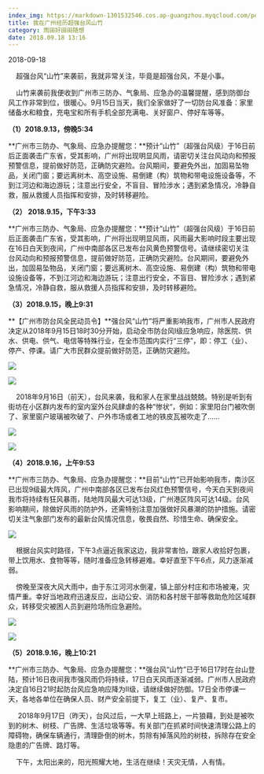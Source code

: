 ```yaml
---
index_img: https://markdown-1301532546.cos.ap-guangzhou.myqcloud.com/peipei_blog/20210921150233.jpeg
title: 我在广州经历超强台风山竹
category: 雨田好田田随想
date: 2018.09.18 13:16
---
```


2018-09-18

        超强台风“山竹”来袭前，我就非常关注，毕竟是超强台风，不是小事。  

        山竹来袭前我便收到广州市三防办、气象局、应急办的温馨提醒，感到防御台风工作非常到位，很暖心。9月15日当天，我们全家做好了一切防台风准备：家里储备水和粮食，充电宝和所有手机全部充满电、关好窗户、停好车等等。

**（1）2018.9.13，傍晚5:34**

**广州市三防办、气象局、应急办提醒您：**预计“山竹”（超强台风级）于16日前后正面袭击广东省，受其影响，广州将出现明显风雨，请密切关注台风动向和预报预警信息，提前做好防范，正确防灾避险。台风期间，要避免外出，加固易坠物品，关闭门窗；要远离树木、高空设施、易倒建（构）筑物和带电设施设备等，不到江河边和海边游玩；注意出行安全，不盲目、冒险涉水；遇到紧急情况，冷静自救，服从救援人员指挥和安排，及时转移避险。

 **（2） 2018.9.15，下午3:33**

**广州市三防办、气象局、应急办提醒您：**预计“山竹”（超强台风级）于16日前后正面袭击广东省，受其影响，广州将出现明显风雨，风雨最大影响时段主要出现在16日白天到夜间，广州中南部各区已发布台风黄色预警信号。请继续密切关注台风动向和预报预警信息，提前做好防范，正确防灾避险。台风期间，要避免外出，加固易坠物品，关闭门窗；要远离树木、高空设施、易倒建（构）筑物和带电设施设备等，不到江河边和海边游玩；注意出行安全，不盲目、冒险涉水；遇到紧急情况，冷静自救，服从救援人员指挥和安排，及时转移避险。

**（3）2018.9.15，晚上9:31**

**【广州市防台风全民动员令】**强台风“山竹”将严重影响我市，广州市人民政府决定从2018年9月15日18时30分开始，启动全市防台风I级应急响应，除医院、供水、供电、供气、电信等特殊行业，在全市范围内实行“三停”，即：停工（业）、停产、停课。请广大市民群众提前做好防范，正确防灾避险。

![](https://markdown-1301532546.cos.ap-guangzhou.myqcloud.com/peipei_blog/20210921150233.jpeg)  



  

![](https://markdown-1301532546.cos.ap-guangzhou.myqcloud.com/peipei_blog/20210921150238.jpeg)  



  

        2018年9月16日（前天），台风来袭，我和家人在家里战战兢兢。特别是听到有街坊在小区群内发布的室内室外台风肆虐的各种“惨状“，例如：家里阳台门被吹倒了、家里窗户玻璃被吹破了、户外市场或者工地的铁皮瓦被吹走了……

![](https://markdown-1301532546.cos.ap-guangzhou.myqcloud.com/peipei_blog/20210921150241.jpeg)  



![](https://markdown-1301532546.cos.ap-guangzhou.myqcloud.com/peipei_blog/20210921150301.jpeg)  



**（4）2018.9.16，上午9:53**

**广州市三防办、气象局、应急办提醒您：**目前“山竹”已开始影响我市，南沙区已出现9级最大阵风，广州中南部各区已发布台风红色预警信号，今天白天到夜间我市将持续有狂风暴雨，陆地阵风最大可达13级，广州港区阵风可达14级。台风影响期间，除做好风雨的防护外，还需特别注意加强做好风暴潮的防护措施。请密切关注气象部门发布的最新台风情况信息，敬畏自然、珍惜生命、确保安全。

![](https://markdown-1301532546.cos.ap-guangzhou.myqcloud.com/peipei_blog/20210921150243.jpeg)  



  

        根据台风实时路径，下午3点逼近我家这边，我非常害怕，跟家人收拾好包裹，带上饮用水、食物等等，随时准备应急转移避难。幸好直至下午6点，风力逐渐减弱。  

        傍晚至深夜大风大雨中，由于东江河河水倒灌，镇上部分村庄和市场被淹，灾情严重。幸好当地政府迅速反应，出动公安、消防和各村居干部等救助危险区域群众，转移受灾被困人员到避险场所应急避险。

![](https://markdown-1301532546.cos.ap-guangzhou.myqcloud.com/peipei_blog/20210921150247.jpeg)  



![](https://markdown-1301532546.cos.ap-guangzhou.myqcloud.com/peipei_blog/20210921150250.jpeg)  



  

**（5）2018.9.16，晚上10:21**

**广州市三防办、气象局、应急办提醒您：**强台风“山竹”已于16日17时在台山登陆，预计16日夜间我市强风雨仍将持续，17日白天风雨逐渐减弱。广州市人民政府决定自16日21时起防台风应急响应降为Ⅱ级，请继续做好防御。17日全市停课一天，各地各单位在确保人员、财产安全前提下，复工（业）、复产、复市。

  

​        2018年9月17日（昨天），台风过后，一大早上班路上，一片狼藉，到处是被吹到的树木、树枝、广告牌、生活垃圾等等。有关部门在抓紧时间快速清理公路上的障碍物，确保车辆通行，清理卧倒的树木，剪除有掉落风险的树枝，拆除存在安全隐患的广告牌、路灯等。

        下午，太阳出来的，阳光照耀大地，生活在继续！天灾无情，人有情。